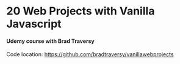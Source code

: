 # 20 Web Projects with Vanilla Javascript

#### Udemy course with Brad Traversy

Code location:
https://github.com/bradtraversy/vanillawebprojects

